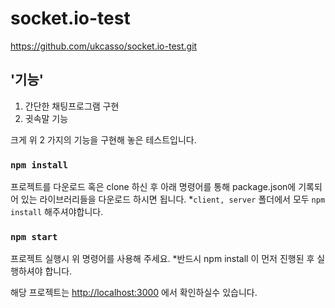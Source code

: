 # socket.io-test

https://github.com/ukcasso/socket.io-test.git

## '기능'

1. 간단한 채팅프로그램 구현
2. 귓속말 기능

크게 위 2 가지의 기능을 구현해 놓은 테스트입니다.


### `npm install`
프로젝트를 다운로드 혹은 clone 하신 후 아래 명령어를 통해 package.json에 기록되어 있는 라이브러리들을 다운로드 하시면 됩니다.
*`client, server` 폴더에서 모두 `npm install` 해주셔야합니다.

### `npm start`
프로젝트 실행시 위 명령어를 사용해 주세요.
*반드시 npm install 이 먼저 진행된 후 실행하셔야 합니다.


해당 프로젝트는 [http://localhost:3000](http://localhost:3000) 에서 확인하실수 있습니다.
